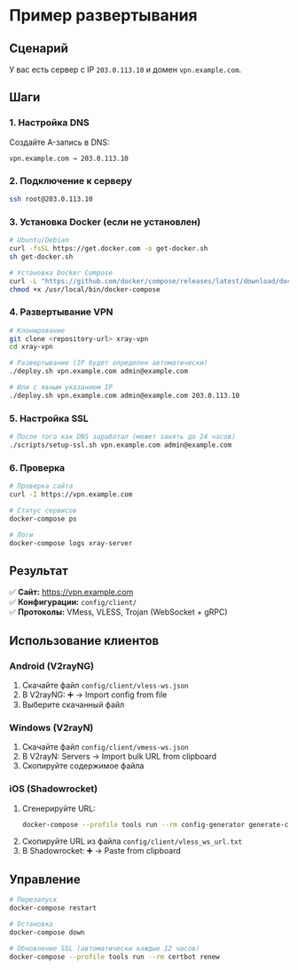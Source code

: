 # Пример развертывания

## Сценарий
У вас есть сервер с IP `203.0.113.10` и домен `vpn.example.com`.

## Шаги

### 1. Настройка DNS
Создайте A-запись в DNS:
```
vpn.example.com → 203.0.113.10
```

### 2. Подключение к серверу
```bash
ssh root@203.0.113.10
```

### 3. Установка Docker (если не установлен)
```bash
# Ubuntu/Debian
curl -fsSL https://get.docker.com -o get-docker.sh
sh get-docker.sh

# Установка Docker Compose
curl -L "https://github.com/docker/compose/releases/latest/download/docker-compose-$(uname -s)-$(uname -m)" -o /usr/local/bin/docker-compose
chmod +x /usr/local/bin/docker-compose
```

### 4. Развертывание VPN
```bash
# Клонирование
git clone <repository-url> xray-vpn
cd xray-vpn

# Развертывание (IP будет определен автоматически)
./deploy.sh vpn.example.com admin@example.com

# Или с явным указанием IP
./deploy.sh vpn.example.com admin@example.com 203.0.113.10
```

### 5. Настройка SSL
```bash
# После того как DNS заработал (может занять до 24 часов)
./scripts/setup-ssl.sh vpn.example.com admin@example.com
```

### 6. Проверка
```bash
# Проверка сайта
curl -I https://vpn.example.com

# Статус сервисов
docker-compose ps

# Логи
docker-compose logs xray-server
```

## Результат

✅ **Сайт:** https://vpn.example.com  
✅ **Конфигурации:** `config/client/`  
✅ **Протоколы:** VMess, VLESS, Trojan (WebSocket + gRPC)

## Использование клиентов

### Android (V2rayNG)
1. Скачайте файл `config/client/vless-ws.json`
2. В V2rayNG: ➕ → Import config from file
3. Выберите скачанный файл

### Windows (V2rayN)
1. Скачайте файл `config/client/vmess-ws.json`
2. В V2rayN: Servers → Import bulk URL from clipboard
3. Скопируйте содержимое файла

### iOS (Shadowrocket)
1. Сгенерируйте URL:
   ```bash
   docker-compose --profile tools run --rm config-generator generate-client vless ws -u
   ```
2. Скопируйте URL из файла `config/client/vless_ws_url.txt`
3. В Shadowrocket: ➕ → Paste from clipboard

## Управление

```bash
# Перезапуск
docker-compose restart

# Остановка
docker-compose down

# Обновление SSL (автоматически каждые 12 часов)
docker-compose --profile tools run --rm certbot renew
``` 